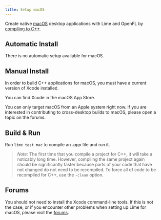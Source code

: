 ```yaml
---
title: Setup macOS
---
```


Create native [macOS](https://developer.apple.com/macos/) desktop applications with Lime and OpenFL by [compiling to C++](https://haxe.org/manual/target-cpp-getting-started.html).

## Automatic Install

There is no automatic setup available for macOS.

## Manual Install

In order to build C++ applications for macOS, you must have a current version of Xcode installed.

You can find Xcode in the macOS App Store.

You can only target macOS from an Apple system right now. If you are interested in contributing to cross-desktop builds to macOS, please open a topic on the forums.

## Build & Run

Run `lime test mac` to compile an _.app_ file and run it.

> _Note:_ The first time that you compile a project for C++, it will take a noticably long time. However, compiling the same project again should be significantly faster because parts of your code that have not changed do not need to be recompiled. To force all of code to be recompiled for C++, use the `-clean` option.

## Forums

You should not need to install the Xcode command-line tools. If this is not the case, or if you encounter other problems when setting up Lime for macOS, please visit the [forums](http://community.openfl.org/c/help).

